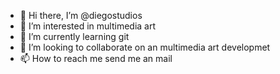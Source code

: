 - 👋 Hi there, I’m @diegostudios
- 👀 I’m interested in multimedia art
- 🌱 I’m currently learning git
- 💞️ I’m looking to collaborate on an multimedia art developmet
- 📫 How to reach me send me an mail

<!---
diegostudios/diegostudios is a ✨ special ✨ repository because its `README.md` (this file) appears on your GitHub profile.
You can click the Preview link to take a look at your changes.
--->
